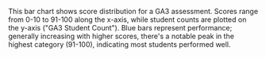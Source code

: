 This bar chart shows score distribution for a GA3 assessment. Scores range from 0-10 to 91-100 along the x-axis, while student counts are plotted on the y-axis ("GA3 Student Count"). Blue bars represent performance; generally increasing with higher scores, there's a notable peak in the highest category (91-100), indicating most students performed well.